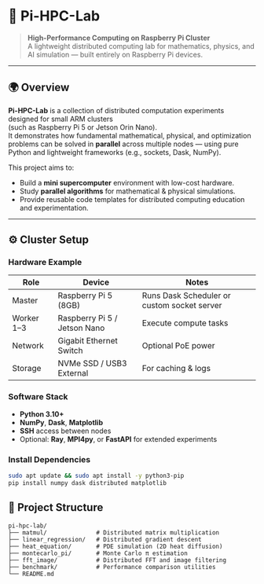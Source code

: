 # 🧠 Pi-HPC-Lab

> **High-Performance Computing on Raspberry Pi Cluster**  
> A lightweight distributed computing lab for mathematics, physics, and AI simulation — built entirely on Raspberry Pi devices.

---

## 🌍 Overview

**Pi-HPC-Lab** is a collection of distributed computation experiments designed for small ARM clusters  
(such as Raspberry Pi 5 or Jetson Orin Nano).  
It demonstrates how fundamental mathematical, physical, and optimization problems can be solved in **parallel** across multiple nodes — using pure Python and lightweight frameworks (e.g., sockets, Dask, NumPy).

This project aims to:
- Build a **mini supercomputer** environment with low-cost hardware.  
- Study **parallel algorithms** for mathematical & physical simulations.  
- Provide reusable code templates for distributed computing education and experimentation.

---

## ⚙️ Cluster Setup

### Hardware Example
| Role | Device | Notes |
|------|---------|-------|
| Master | Raspberry Pi 5 (8GB) | Runs Dask Scheduler or custom socket server |
| Worker 1–3 | Raspberry Pi 5 / Jetson Nano | Execute compute tasks |
| Network | Gigabit Ethernet Switch | Optional PoE power |
| Storage | NVMe SSD / USB3 External | For caching & logs |

### Software Stack
- **Python 3.10+**
- **NumPy**, **Dask**, **Matplotlib**
- **SSH** access between nodes  
- Optional: **Ray**, **MPI4py**, or **FastAPI** for extended experiments

### Install Dependencies
```bash
sudo apt update && sudo apt install -y python3-pip
pip install numpy dask distributed matplotlib
```

## 🧩 Project Structure
```text
pi-hpc-lab/
├── matmul/              # Distributed matrix multiplication
├── linear_regression/   # Distributed gradient descent
├── heat_equation/       # PDE simulation (2D heat diffusion)
├── montecarlo_pi/       # Monte Carlo π estimation
├── fft_image/           # Distributed FFT and image filtering
├── benchmark/           # Performance comparison utilities
└── README.md
```